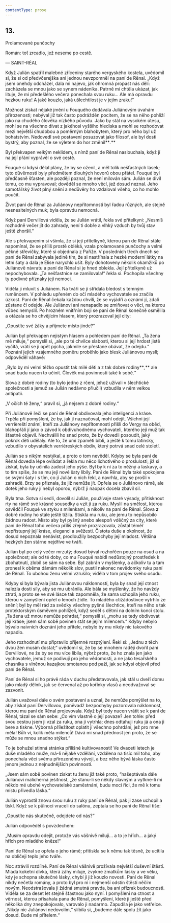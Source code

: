 ```yaml
---
contentType: prose
---
```


## 13.  
Prolamované punčochy

Román: toť zrcadlo, jež neseme po cestě.  

— SAINT-RÉAL

Když Julián spatřil malebné zříceniny starého vergyského kostela, uvědomil si, že si od předvčerejška ani jednou nevzpomněl na paní de Rênal. „Když jsem onehdy odcházel, dala mi najevo, jak ohromná propast nás dělí: zacházela se mnou jako se synem nádeníka. Patrně mi chtěla ukázat, jak lituje, že mi předešlého večera ponechala svou ruku… Ale má opravdu hezkou ruku! A jaké kouzlo, jaká ušlechtilost je v jejím zraku!“

Možnost získat nějaké jmění u Fouquého dodávala Juliánovým úvahám přirozenosti; nebýval již tak často podrážděn pocitem, že se na něho pohlíží jako na chudého člověka nízkého původu. Jako by stál na vysokém útesu, mohl se na všechno dívat z jakéhosi vyššího hlediska a mohl se rozhodovat mezi největší chudobou a poměrným blahobytem, který pro něho byl už bohatstvím. Nedovedl své postavení posuzovat jako filosof, ale byl dosti bystrý, aby poznal, že se výletem do hor změnil**_._**

Byl překvapen velkým neklidem, s nímž paní de Rênal naslouchala, když jí na její přání vyprávěl o své cestě.

Fouqué si kdysi dělal plány, že by se oženil, a měl tolik nešťastných lásek; tyto důvěrnosti byly předmětem dlouhých hovorů obou přátel. Fouqué byl předčasně šťasten, ale později poznal, že není milován sám. Julián se divil tomu, co mu vypravoval; dověděl se mnoho věcí, jež dosud neznal. Jeho samotářský život plný snění a nedůvěry ho vzdaloval všeho, co ho mohlo poučit.

Život paní de Rênal za Juliánovy nepřítomnosti byl řadou různých, ale stejně nesnesitelných muk; byla opravdu nemocná.

Když paní Dervillová viděla, že se Julián vrátil, řekla své přítelkyni: „Nesmíš rozhodně večer jít do zahrady, není ti dobře a vlhký vzduch by tvůj stav ještě zhoršil.“

Ale s překvapením si všimla, že si její přítelkyně, kterou pan de Rênal stále napomínal, že se příliš prostě obléká, vzala prolamované punčochy a velmi pěkné střevíčky, které si objednala z Paříže. V posledních třech dnech se paní de Rênal zabývala jedině tím, že si nastříhala z hezké moderní látky na letní šaty a dala je Elise narychlo ušít. Byly dohotoveny několik okamžiků po Juliánově návratu a paní de Rênal si je hned oblekla. Její přítelkyně už nepochybovala. „Ta nešťastnice se zamilovala!“ řekla si. Pochopila všechny ty podivné příznaky její nemoci.

Viděla ji mluvit s Juliánem. Na tváři se jí střídala bledost s temným ruměncem. V pohledu upřeném do očí mladého vychovatele se zračila úzkost. Paní de Rênal čekala každou chvíli, že se vyjádří a oznámí jí, zdali zůstane či odejde. Ale Juliánovi ani nenapadlo se zmiňovat o věci, na kterou vůbec nemyslil. Po hrozném vnitřním boji se paní de Rênal konečně osmělila a otázala se ho chvějícím hlasem, který prozrazoval její city:

„Opustíte své žáky a přijmete místo jinde?“

Julián byl překvapen nejistým hlasem a pohledem paní de Rênal. „Ta žena mě miluje,“ pomyslil si, „ale po té chvilce slabosti, kterou si její hrdost jistě vyčítá, vrátí se jí opět pýcha, jakmile se přestane obávat, že odejdu.“ Poznání jejich vzájemného poměru proběhlo jako blesk Juliánovou myslí; odpověděl váhavě:

„Bylo by mi velmi těžko opustit tak milé děti a z tak dobré rodiny**_,_** ale snad budu nucen to učinit. Člověk má povinnosti také k sobě.“

Slova z dobré rodiny (to bylo jedno z rčení, jehož užívali v šlechtické společnosti a jemuž se Julián nedávno přiučil) vzbudila v něm velkou antipatii.

„V očích té ženy,“ pravil si, „já nejsem z dobré rodiny.“

Při Juliánově řeči se paní de Rênal obdivovala jeho inteligenci a kráse. Trpěla při pomyšlení, že by, jak jí naznačoval, mohl odejít. Všichni její verrièreští známí, kteří za Juliánovy nepřítomnosti přišli do Vergy na oběd, blahopřáli jí jako o závod k obdivuhodnému vychovateli, kterého její muž tak šťastně objevil. Nechválili ho snad proto, že by dovedli posoudit, jaký pokrok děti udělaly. Ale to, že umí zpaměti bibli, a ještě k tomu latinsky, vzbudilo v obyvatelích verrièreských obdiv, který potrvá snad celé století.

Julián se s nikým nestýkal, a proto o tom nevěděl. Kdyby se byla paní de Rênal dovedla lépe ovládat a řekla mu něco lichotivého o proslulosti, již si získal, byla by učinila zadost jeho pýše. Byl by k ní za to něžný a laskavý, a to tím spíše, že se mu její nové šaty líbily. Paní de Rênal byla také spokojena se svými šaty i s tím, co jí Julián o nich řekl, a navrhla, aby se prošli v zahradě. Brzy se přiznala, že již nemůže jít. Opřela se o Juliánovo rámě, ale dotek jeho ruky jí nebyl oporou, nýbrž ji naopak docela zbavil sil.

Byla tma. Sotva si sedli, dovolil si Julián, používaje staré výsady, přitisknout rty na rámě své krásné sousedky a vzít ji za ruku. Myslil na smělost, kterou osvědčil Fouqué ve styku s milenkami, a nikoliv na paní de Rênal. Slova **_z_** dobré rodiny ho stále ještě tížila. Stiskla mu ruku, ale jemu to nepůsobilo žádnou radost. Místo aby byl pyšný anebo alespoň vděčný za city, které paní de Rênal toho večera příliš zřejmě prozrazovala, zůstal téměř nepřístupný její kráse, eleganci a svěžesti. Čistota duše a okolnost, že dosud nepoznala nenávist, prodloužily bezpochyby její mladost. Většina hezkých žen stárne nejdříve ve tváři.

Julián byl po celý večer mrzutý; dosud býval rozhořčen pouze na osud a na společnost; ale od té doby, co mu Fouqué nabídl nedůstojný prostředek k zbohatnutí, zlobil se sám na sebe. Byl zabrán v myšlenky, a ačkoliv tu a tam pronesl k oběma dámám několik slov, pustil nakonec nevědomky ruku paní de Rênal. To ubohou ženu velmi vzrušilo; viděla v tom projev svého osudu.

Kdyby si byla bývala jista Juliánovou náklonností, byla by snad její ctnost nalezla dosti síly, aby se mu ubránila. Ale bála se myšlenky, že ho navždy ztratí, a proto se ve své lásce tak zapomněla, že sama uchopila jeho ruku, kterou v zamyšlení opřel o lenoch židle. To mladého ctižádostivce vytrhlo ze snění; byl by měl rád za svědky všechny pyšné šlechtice, kteří na něho s tak protektorským úsměvem pohlíželi, když seděl s dětmi na dolním konci stolu. „Ta žena už mnou nemůže pohrdat,“ pomyslil si, „mohu se tedy obdivovat její kráse; jsem sám sobě povinen stát se jejím milencem.“ Kdyby nebylo bývalo naivních doznání jeho přítele, nebylo by mu nikdy nic takového napadlo.

Jeho rozhodnutí mu připravilo příjemné rozptýlení. Řekl si: „Jednu z těch dvou žen musím dostat;“ uvědomil si, že by se mnohem raději dvořil paní Dervillové, ne že by se mu více líbila, nýbrž proto, že ho znala jen jako vychovatele, jemuž se podivují pro jeho vědomosti, a ne jako tesařského chasníka s vlněnou kazajkou smotanou pod paží, jak se kdysi objevil před paní de Rênal.

Paní de Rênal si ho právě ráda v duchu představovala, jak stál u dveří domu jako mladý dělník, jak se červenal až po kořínky vlasů a neodvažoval se zazvonit.

Julián uvažoval dále o svém postavení a uznal, že nemůže pomýšlet na to, aby získal paní Dervillovou, poněvadž bezpochyby pozorovala náklonnost, kterou mu paní de Rênal projevovala. Když byl tedy nucen vrátit se k paní de Rênal, tázal se sám sebe: „Co vím vlastně o její povaze? Jen tohle: před svou cestou jsem ji vzal za ruku, ona ji vytrhla; dnes odtahuji ruku já a ona ji bere a tiskne. Výborná příležitost oplatit jí všechno pohrdání, jež pro mne měla! Bůh ví, kolik měla milenců! Dává mi snad přednost jen proto, že se může se mnou snadno stýkat.“

To je bohužel stinná stránka přílišné kultivovanosti! Ve dvaceti letech je duše mladého muže, má-li nějaké vzdělání, vzdálena na tisíc mil toho, aby ponechala věci svému přirozenému vývoji, a bez něho bývá láska často jenom jednou z nejnudnějších povinností.

„Jsem sám sobě povinen získat tu ženu již také proto, “našeptávala dále Juliánovi malicherná ješitnost, „že stanu-li se někdy slavným a vytkne-li mi někdo mé ubohé vychovatelské zaměstnání, budu moci říci, že mě k tomu místu přivedla láska.“

Julián vyprostil znovu svou ruku z ruky paní de Rênal, pak ji zase uchopil a tiskl. Když se k půlnoci vraceli do salónu, zeptala se ho paní de Rênal tiše:

„Opustíte nás skutečně, odejdete od nás?“

Julián odpověděl s povzdechem:

„Musím opravdu odejít, protože vás vášnivě miluji… a to je hřích… a jaký hřích pro mladého kněze!“

Paní de Rênal se opřela o jeho rámě; přitiskla se k němu tak těsně, že ucítila na obličeji teplo jeho tváře.

Noc strávili rozdílně. Paní de Rênal vášnivě prožívala největší duševní štěstí. Mladá koketní dívka, která záhy miluje, zvykne zmatkům lásky a ve věku, kdy je schopna skutečné lásky, chybí jí již kouzlo novosti. Paní de Rênal nikdy nečetla romány, a proto byl pro ni i nejmenší odstín štěstí něčím novým. Neodstrašovala ji žádná smutná pravda, ba ani přízrak budoucnosti. Viděla se za deset let stejně šťastnou jako nyní. I pomyšlení na ctnost a věrnost, kterou přísahala panu de Rênal, pomyšlení, které ji ještě před několika dny znepokojovalo, varovalo ji nadarmo. Zapudila je jako vetřelce. „Nikdy nic Juliánovi nedovolím,“ slíbila si, „budeme dále spolu žít jako dosud. Bude mi přítelem.“
